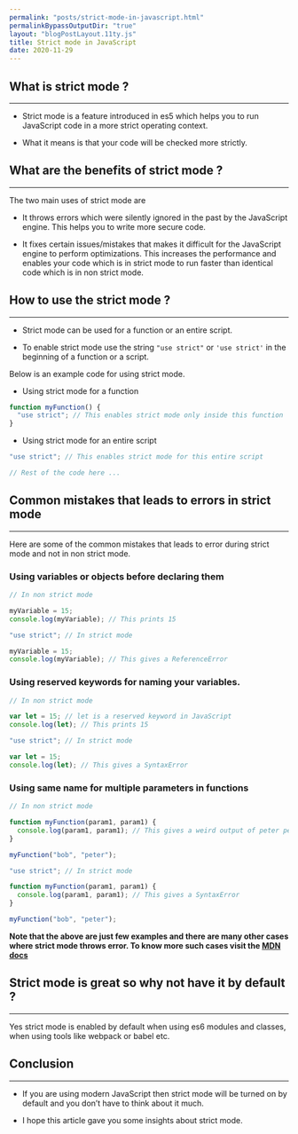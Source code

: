 ```yaml
---
permalink: "posts/strict-mode-in-javascript.html"
permalinkBypassOutputDir: "true"
layout: "blogPostLayout.11ty.js"
title: Strict mode in JavaScript
date: 2020-11-29
---
```


## What is strict mode ?

---

- Strict mode is a feature introduced in es5 which helps you to run JavaScript code in a more strict operating context.

- What it means is that your code will be checked more strictly.

## What are the benefits of strict mode ?

---

The two main uses of strict mode are

- It throws errors which were silently ignored in the past by the JavaScript engine. This helps you to write more secure code.

- It fixes certain issues/mistakes that makes it difficult for the JavaScript engine to perform optimizations. This increases the performance and enables your code which is in strict mode to run faster than identical code which is in non strict mode.

## How to use the strict mode ?

---

- Strict mode can be used for a function or an entire script.

- To enable strict mode use the string `"use strict"` or `'use strict'` in the beginning of a function or a script.

Below is an example code for using strict mode.

- Using strict mode for a function

```javascript
function myFunction() {
  "use strict"; // This enables strict mode only inside this function
}
```

- Using strict mode for an entire script

```javascript
"use strict"; // This enables strict mode for this entire script

// Rest of the code here ...

```

## Common mistakes that leads to errors in strict mode

---

Here are some of the common mistakes that leads to error during strict mode and not in non strict mode.

### Using variables or objects before declaring them

```javascript
// In non strict mode

myVariable = 15;
console.log(myVariable); // This prints 15
```

```javascript
"use strict"; // In strict mode

myVariable = 15;
console.log(myVariable); // This gives a ReferenceError
```

### Using reserved keywords for naming your variables.

```javascript
// In non strict mode

var let = 15; // let is a reserved keyword in JavaScript
console.log(let); // This prints 15
```

```javascript
"use strict"; // In strict mode

var let = 15;
console.log(let); // This gives a SyntaxError
```

### Using same name for multiple parameters in functions

```javascript
// In non strict mode

function myFunction(param1, param1) {
  console.log(param1, param1); // This gives a weird output of peter peter
}

myFunction("bob", "peter");
```

```javascript
"use strict"; // In strict mode

function myFunction(param1, param1) {
  console.log(param1, param1); // This gives a SyntaxError
}

myFunction("bob", "peter");
```

**Note that the above are just few examples and there are many other cases where strict mode throws error. To know more such cases visit the [MDN docs](https://developer.mozilla.org/en-US/docs/Web/JavaScript/Reference/Strict_mode "Strict mode mdn docs")**

## Strict mode is great so why not have it by default ?

---

Yes strict mode is enabled by default when using es6 modules and classes, when using tools like webpack or babel etc.

## Conclusion

---

- If you are using modern JavaScript then strict mode will be turned on by default and you don’t have to think about it much.

- I hope this article gave you some insights about strict mode.
